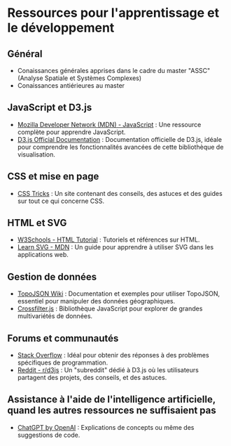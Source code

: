 # Ressources pour l'apprentissage et le développement

## Général
- Conaissances générales apprises dans le cadre du master "ASSC" (Analyse Spatiale et Systèmes Complexes)
- Conaissances antiérieures au master

## JavaScript et D3.js
- [Mozilla Developer Network (MDN) - JavaScript](https://developer.mozilla.org/en-US/docs/Web/JavaScript) : Une ressource complète pour apprendre JavaScript.
- [D3.js Official Documentation](https://d3js.org/) : Documentation officielle de D3.js, idéale pour comprendre les fonctionnalités avancées de cette bibliothèque de visualisation.

## CSS et mise en page
- [CSS Tricks](https://css-tricks.com/) : Un site contenant des conseils, des astuces et des guides sur tout ce qui concerne CSS.

## HTML et SVG
- [W3Schools - HTML Tutorial](https://www.w3schools.com/html/) : Tutoriels et références sur HTML.
- [Learn SVG - MDN](https://developer.mozilla.org/en-US/docs/Web/SVG/Tutorial) : Un guide pour apprendre à utiliser SVG dans les applications web.

## Gestion de données
- [TopoJSON Wiki](https://github.com/topojson/topojson/wiki) : Documentation et exemples pour utiliser TopoJSON, essentiel pour manipuler des données géographiques.
- [Crossfilter.js](http://crossfilter.github.io/crossfilter/) : Bibliothèque JavaScript pour explorer de grandes multivariétés de données.

## Forums et communautés
- [Stack Overflow](https://stackoverflow.com/) : Idéal pour obtenir des réponses à des problèmes spécifiques de programmation.
- [Reddit - r/d3js](https://www.reddit.com/r/d3js/) : Un "subreddit" dédié à D3.js où les utilisateurs partagent des projets, des conseils, et des astuces.

## Assistance à l'aide de l'intelligence artificielle, quand les autres ressources ne suffisaient pas
- [ChatGPT by OpenAI](https://www.openai.com/chatgpt) : Explications de concepts ou même des suggestions de code.



